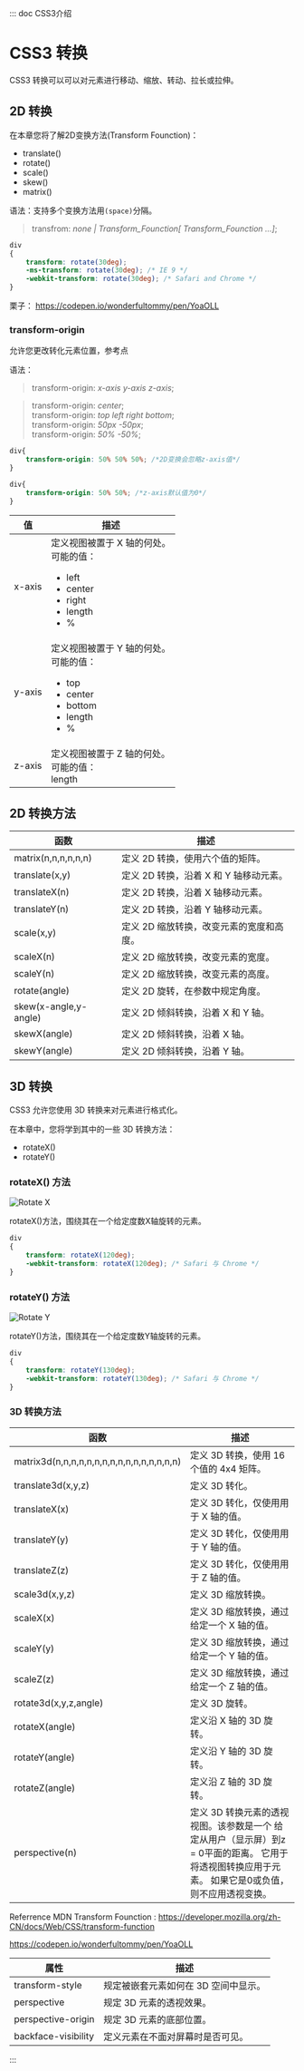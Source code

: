 ::: doc CSS3介绍
# CSS3 转换
CSS3 转换可以可以对元素进行移动、缩放、转动、拉长或拉伸。

## 2D 转换
在本章您将了解2D变换方法(Transform Founction)：

- translate()
- rotate()
- scale()
- skew()
- matrix()

语法：支持多个变换方法用`(space)`分隔。

> transfrom: *none | Transform_Founction[ Transform_Founction ...]*;


```css
div
{
    transform: rotate(30deg);
    -ms-transform: rotate(30deg); /* IE 9 */
    -webkit-transform: rotate(30deg); /* Safari and Chrome */
}
```

栗子： https://codepen.io/wonderfultommy/pen/YoaOLL

### transform-origin	

允许您更改转化元素位置，参考点

语法：

> transform-origin: *x-axis y-axis z-axis*;

> transform-origin: *center*;<br>
> transform-origin: *top left right bottom*;<br>
> transform-origin: *50px -50px*;<br>
> transform-origin: *50% -50%*;<br>


```css
div{
    transform-origin: 50% 50% 50%; /*2D变换会忽略z-axis值*/
}

div{
    transform-origin: 50% 50%; /*z-axis默认值为0*/
}
```

|值	   |描述|
|--------------|--|
|x-axis	       | 定义视图被置于 X 轴的何处。<br>可能的值：<br><ul><li>left</li><li>center</li><li>right</li><li>length</li> <li>%</li></ul>|
|y-axis	       | 定义视图被置于 Y 轴的何处。<br>可能的值：<ul><li>top</li><li>center</li><li>bottom</li><li>length</li><li>%</li></ul>
|z-axis	| 定义视图被置于 Z 轴的何处。<br>可能的值：<br> length
    
    
    
    
    
    
    
    
    
    
    
    
    
    
    
    
    
    
    
    
    
    
    
    
    
    





## 2D 转换方法
函数 | 描述
|--|--|
|matrix(n,n,n,n,n,n)|	定义 2D 转换，使用六个值的矩阵。
|translate(x,y)|	定义 2D 转换，沿着 X 和 Y 轴移动元素。
|translateX(n)|	定义 2D 转换，沿着 X 轴移动元素。
|translateY(n)|	定义 2D 转换，沿着 Y 轴移动元素。
|scale(x,y)|	定义 2D 缩放转换，改变元素的宽度和高度。
|scaleX(n)|	定义 2D 缩放转换，改变元素的宽度。
|scaleY(n)|	定义 2D 缩放转换，改变元素的高度。
|rotate(angle)|	定义 2D 旋转，在参数中规定角度。
|skew(x-angle,y-angle)|	定义 2D 倾斜转换，沿着 X 和 Y 轴。
|skewX(angle)|	定义 2D 倾斜转换，沿着 X 轴。
|skewY(angle)|	定义 2D 倾斜转换，沿着 Y 轴。













## 3D 转换

CSS3 允许您使用 3D 转换来对元素进行格式化。

在本章中，您将学到其中的一些 3D 转换方法：

- rotateX()
- rotateY()

### rotateX() 方法
![Rotate X](http://www.runoob.com/images/transform_rotatex.gif)

rotateX()方法，围绕其在一个给定度数X轴旋转的元素。

```css
div
{
    transform: rotateX(120deg);
    -webkit-transform: rotateX(120deg); /* Safari 与 Chrome */
}
```

### rotateY() 方法

![Rotate Y](http://www.runoob.com/images/transform_rotatey.gif)

rotateY()方法，围绕其在一个给定度数Y轴旋转的元素。

```css
div
{
    transform: rotateY(130deg);
    -webkit-transform: rotateY(130deg); /* Safari 与 Chrome */
}
```

### 3D 转换方法
|函数 |	描述 |
|--  |-- |
|matrix3d(n,n,n,n,n,n,n,n,n,n,n,n,n,n,n,n) |	定义 3D 转换，使用 16 个值的 4x4 矩阵。
|translate3d(x,y,z)	|定义 3D 转化。
|translateX(x)	|定义 3D 转化，仅使用用于 X 轴的值。
|translateY(y)	|定义 3D 转化，仅使用用于 Y 轴的值。
|translateZ(z)	|定义 3D 转化，仅使用用于 Z 轴的值。
|scale3d(x,y,z)	|定义 3D 缩放转换。
|scaleX(x)	|定义 3D 缩放转换，通过给定一个 X 轴的值。
|scaleY(y)	|定义 3D 缩放转换，通过给定一个 Y 轴的值。
|scaleZ(z)	|定义 3D 缩放转换，通过给定一个 Z 轴的值。
|rotate3d(x,y,z,angle)	|定义 3D 旋转。
|rotateX(angle)	|定义沿 X 轴的 3D 旋转。
|rotateY(angle)	|定义沿 Y 轴的 3D 旋转。
|rotateZ(angle)	|定义沿 Z 轴的 3D 旋转。
|perspective(n)	|定义 3D 转换元素的透视视图。该参数是一个 <length> 给定从用户（显示屏）到z = 0平面的距离。 它用于将透视图转换应用于元素。 如果它是0或负值，则不应用透视变换。

Referrence MDN Transform Founction : https://developer.mozilla.org/zh-CN/docs/Web/CSS/transform-function


https://codepen.io/wonderfultommy/pen/YoaOLL

| 属性 | 描述 |
| ---  | ----|
| transform-style |	规定被嵌套元素如何在 3D 空间中显示。|
| perspective |	规定 3D 元素的透视效果。|	
| perspective-origin |	规定 3D 元素的底部位置。|	
| backface-visibility |	定义元素在不面对屏幕时是否可见。|	



:::